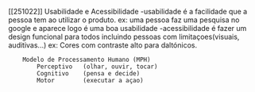 [[251022]]
    Usabilidade e Acessibilidade
            -usabilidade é a facilidade que a pessoa tem ao utilizar o produto. ex: uma pessoa faz uma pesquisa no google e aparece logo é uma boa usabilidade
            -acessibilidade é fazer um design funcional para todos incluindo pessoas com limitaçoes(visuais, auditivas...) ex: Cores com contraste alto para daltónicos.

        Modelo de Processamento Humano (MPH)
            Perceptivo	 (olhar, ouvir, tocar)	
            Cognitivo	 (pensa e decide)
            Motor        (executar a açao)